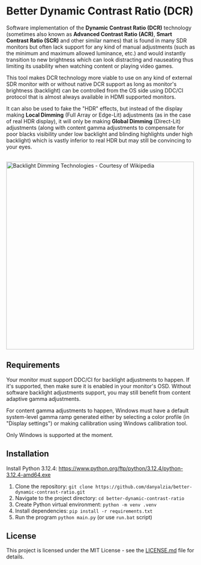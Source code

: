 # Better Dynamic Contrast Ratio (DCR)

Software implementation of the **Dynamic Contrast Ratio (DCR)** technology (sometimes also known as **Advanced Contrast Ratio (ACR)**, **Smart Contrast Ratio (SCR)** and other similar names) that is found in many SDR monitors but often lack support for any kind of manual adjustments (such as the minimum and maximum allowed luminance, etc.) and would instantly transition to new brightness which can look distracting and nauseating thus limiting its usability when watching content or playing video games.

This tool makes DCR technology more viable to use on any kind of external SDR monitor with or without native DCR support as long as monitor's brightness (backlight) can be controlled from the OS side using DDC/CI protocol that is almost always available in HDMI supported monitors.

It can also be used to fake the "HDR" effects, but instead of the display making **Local Dimming** (Full Array or Edge-Lit) adjustments (as in the case of real HDR display), it will only be making **Global Dimming** (Direct-Lit) adjustments (along with content gamma adjustments to compensate for poor blacks visibility under low backlight and blinding highlights under high backlight) which is vastly inferior to real HDR but may still be convincing to your eyes.

<br>
<img src="Dimming_Techniques.gif" alt="Backlight Dimming Technologies - Courtesy of Wikipedia" width="500">

## Requirements

Your monitor must support DDC/CI for backlight adjustments to happen. If it's supported, then make sure it is enabled in your monitor's OSD. Without software backlight adjustments support, you may still benefit from content adaptive gamma adjustments.

For content gamma adjustments to happen, Windows must have a default system-level gamma ramp generated either by selecting a color profile (in "Display settings") or making callibration using Windows callibration tool.

Only Windows is supported at the moment.

## Installation

Install Python 3.12.4: <https://www.python.org/ftp/python/3.12.4/python-3.12.4-amd64.exe>

1. Clone the repository: `git clone https://github.com/danyalzia/better-dynamic-contrast-ratio.git`
2. Navigate to the project directory: `cd better-dynamic-contrast-ratio`
3. Create Python virtual environment: `python -m venv .venv`
4. Install dependencies: `pip install -r requirements.txt`
5. Run the program `python main.py` (or use `run.bat` script)

## License

This project is licensed under the MIT License - see the [LICENSE.md](LICENSE.md) file for details.
